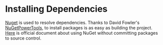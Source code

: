 Installing Dependencies
=======================

[Nuget][] is used to resolve dependencies. Thanks to David Fowler's [NuGetPowerTools][], to install packages is as easy as building the project.  
[Here][nuget_without_packages] is official document about using NuGet without committing packages to source control.


[Nuget]: http:nuget.org
[NuGetPowerTools]: http://nuget.org/List/Packages/NuGetPowerTools
[nuget_without_packages]: http://docs.nuget.org/docs/workflows/using-nuget-without-committing-packages